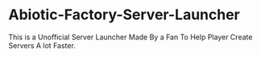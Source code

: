 # Abiotic-Factory-Server-Launcher
This is a Unofficial Server Launcher Made By a Fan To Help Player Create Servers A lot Faster. 
